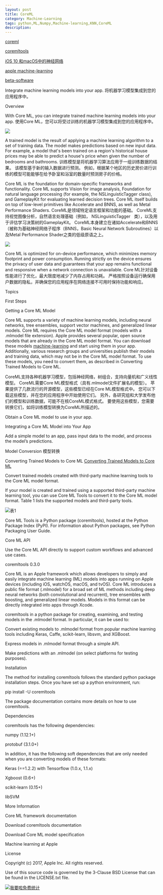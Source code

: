 ```yaml
---
layout: post
title: CoreML
category: Machine-Learning
tags: python,ML,Numpy,Machine-learning,KNN,CoreML
description: 
---
```


[coreml](https://developer.apple.com/documentation/coreml)

[coremltools](https://pypi.python.org/pypi/coremltools)

[iOS 10 和macOS中的神经网络](http://geek.csdn.net/news/detail/86142)

[apple machine-learning](https://developer.apple.com/machine-learning/)

[beta-software](https://developer.apple.com/support/beta-software/)

Integrate machine learning models into your app. 将机器学习模型集成到您的应用程序中。

Overview

With Core ML, you can integrate trained machine learning models into your app.  使用Core ML，您可以将受过训练的机器学习模型集成到您的应用程序中。

![](https://docs-assets.developer.apple.com/published/72e22672fd/c35ebf2d-ee94-4448-8fae-16420e7cc4ed.png)

A trained model is the result of applying a machine learning algorithm to a set of training data. The model makes predictions based on new input data. For example, a model that's been trained on a region's historical house prices may be able to predict a house's price when given the number of bedrooms and bathrooms. 训练模型是将机器学习算法应用于一组训练数据的结果。 该模型基于新的输入数据进行预测。 例如，根据某个地区的历史房价进行训练的模型可能能够在给予卧室和浴室的数量时预测房子的价格。

Core ML is the foundation for domain-specific frameworks and functionality. Core ML supports Vision for image analysis, Foundation for natural language processing (for example, the 
NSLinguisticTagger
class), and GameplayKit for evaluating learned decision trees. Core ML itself builds on top of low-level primitives like Accelerate and BNNS, as well as Metal Performance Shaders.  CoreML是领域特定语言框架和功能的基础。 CoreML支持视觉图像分析，自然语言处理基础（例如，
NSLinguisticTagger
  类），以及用于评估学习决策树的GameplayKit。 CoreML本身建立在诸如Accelerate和BNNS（被称为基础神经网络子程序（BNNS，Basic Neural Network Subroutines）以及Metal Performance Shader之类的低级原语之上。 


![](https://docs-assets.developer.apple.com/published/bc34b3e6c2/db81e861-1e06-4d14-8915-90707d9b114c.png)

Core ML is optimized for on-device performance, which minimizes memory footprint and power consumption. Running strictly on the device ensures the privacy of user data and guarantees that your app remains functional and responsive when a network connection is unavailable. Core ML针对设备性能进行了优化，最大限度地减少了内存占用和功耗。 严格按照设备运行确保用户数据的隐私，并确保您的应用程序在网络连接不可用时保持功能和响应。

Topics

First Steps

Getting a Core ML Model

Core ML supports a variety of machine learning models, including neural networks, tree ensembles, support vector machines, and generalized linear models. Core ML requires the Core ML model format (models with a .mlmodel file extension).
Apple provides several popular, open source models that are already in the Core ML model format. You can download these models [machine-learning](https://developer.apple.com/machine-learning/) and start using them in your app. Additionally, various research groups and universities publish their models and training data, which may not be in the Core ML model format. To use these models, you need to convert them, as described in Converting Trained Models to Core ML.

CoreML支持各种机器学习模型，包括神经网络，树组合，支持向量机和广义线性模型。 CoreML需要Core ML模型格式（具有.mlmodel文件扩展名的模型）。
苹果提供了几款流行的开源模型，这些模型已经在Core ML模型格式中。 您可以下载这些模型，并在您的应用程序中开始使用它们。 另外，各研究组和大学发布他们的模型和训练数据，可能不在核CoreML模式格式。 要使用这些模型，您需要转换它们，如将训练模型转换为CoreML所描述的。



Obtain a Core ML model to use in your app.

Integrating a Core ML Model into Your App

Add a simple model to an app, pass input data to the model, and process the model’s predictions.

Model Conversion 模型转换

Converting Trained Models to Core ML [Converting Trained Models to Core ML](https://developer.apple.com/documentation/coreml/converting_trained_models_to_core_ml)

Convert trained models created with third-party machine learning tools to the Core ML model format.

If your model is created and trained using a supported third-party machine learning tool, you can use Core ML Tools to convert it to the Core ML model format. Table 1 lists the supported models and third-party tools.

![表1](http://oolkmbv7h.bkt.clouddn.com/31A21D43-C98C-4F44-8EE5-12AEAC8DC878.png)

Core ML Tools is a Python package (coremltools), hosted at the Python Package Index (PyPI). For information about Python packages, see Python Packaging User Guide.


Core ML API

Use the Core ML API directly to support custom workflows and advanced use cases.



coremltools 0.3.0

Core ML is an Apple framework which allows developers to simply and easily integrate machine learning (ML) models into apps running on Apple devices (including iOS, watchOS, macOS, and tvOS). Core ML introduces a public file format (.mlmodel) for a broad set of ML methods including deep neural networks (both convolutional and recurrent), tree ensembles with boosting, and generalized linear models. Models in this format can be directly integrated into apps through Xcode.

coremltools in a python package for creating, examining, and testing models in the .mlmodel format. In particular, it can be used to:

Convert existing models to .mlmodel format from popular machine learning tools including Keras, Caffe, scikit-learn, libsvm, and XGBoost.

Express models in .mlmodel format through a simple API.

Make predictions with an .mlmodel (on select platforms for testing purposes).


Installation

The method for installing coremltools follows the standard python package installation steps. Once you have set up a python environment, run:

pip install -U coremltools

The package documentation contains more details on how to use coremltools.

Dependencies

coremltools has the following dependencies:

numpy (1.12.1+)

protobuf (3.1.0+)

In addition, it has the following soft dependencies that are only needed when you are converting models of these formats:

Keras (==1.2.2) with Tensorflow (1.0.x, 1.1.x)

Xgboost (0.6+)

scikit-learn (0.15+)

libSVM

More Information

Core ML framework documentation

Download coremltools documentation

Download Core ML model specification

Machine learning at Apple

License

Copyright (c) 2017, Apple Inc. All rights reserved.

Use of this source code is governed by the 3-Clause BSD License that can be found in the LICENSE.txt file.




<script language="javascript" type="text/javascript" src="//js.users.51.la/19176892.js"></script>
<noscript><a href="//www.51.la/?19176892" target="_blank"><img alt="&#x6211;&#x8981;&#x5566;&#x514D;&#x8D39;&#x7EDF;&#x8BA1;" src="//img.users.51.la/19176892.asp" style="border:none" /></a></noscript>

